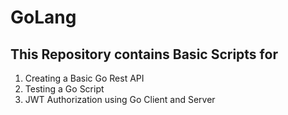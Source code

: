# GoLang
## This Repository contains Basic Scripts for 
1. Creating a Basic Go Rest API
2. Testing a Go Script
3. JWT Authorization using Go Client and Server

